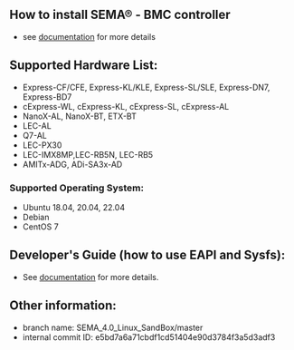 
## How to install SEMA® - BMC controller
* see [documentation](https://www.adlinktech.com/Products/DownloadMDownload?lang=en&pdNo=1274&MainCategory=Industrial_IoT_and_Cloud_solutions&kind=M) for more details

## Supported Hardware List:
* Express-CF/CFE, Express-KL/KLE, Express-SL/SLE, Express-DN7, Express-BD7
* cExpress-WL, cExpress-KL, cExpress-SL, cExpress-AL
* NanoX-AL, NanoX-BT, ETX-BT
* LEC-AL
* Q7-AL
* LEC-PX30
* LEC-IMX8MP,LEC-RB5N, LEC-RB5
* AMITx-ADG, ADi-SA3x-AD

### Supported Operating System:
* Ubuntu 18.04, 20.04, 22.04
* Debian 
* CentOS 7

## Developer's Guide (how to use EAPI and Sysfs): 
* See [documentation](https://www.adlinktech.com/Products/DownloadMDownload?lang=en&pdNo=1274&MainCategory=Industrial_IoT_and_Cloud_solutions&kind=M) for more details.

   
## Other information:
* branch name: SEMA_4.0_Linux_SandBox/master
* internal commit ID: e5bd7a6a71cbdf1cd51404e90d3784f3a5d3adf3
